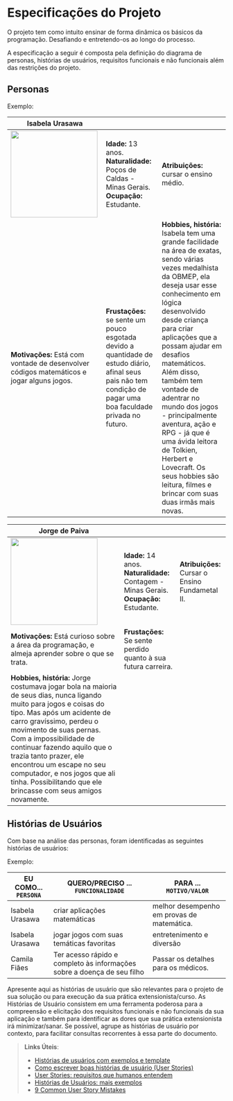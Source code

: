 # Especificações do Projeto

O projeto tem como intuito ensinar de forma dinâmica os básicos da programação. Desafiando e entretendo-os ao longo do processo.

A especificação a seguir é composta pela definição do diagrama de personas, histórias de usuários, requisitos funcionais e não funcionais além das restrições do projeto.

## Personas

Exemplo:

|**Isabela Urasawa**|           |                             | 
|-------------------|-----------|-----------------------------|
<img src="https://this-person-does-not-exist.com/img/avatar-gen2228e707029ad20d9d81ffffba88b812.jpg" width="200" height="200"/>|**Idade:** 13 anos. **Naturalidade:** Poços de Caldas - Minas Gerais. **Ocupação:** Estudante.       |**Atribuições:** cursar o ensino médio. 
|**Motivações:** Está com vontade de desenvolver códigos matemáticos e jogar alguns jogos. |**Frustações:** se sente um pouco esgotada devido a quantidade de estudo diário, afinal seus pais não tem condição de pagar uma boa faculdade privada no futuro. |**Hobbies, história:** Isabela tem uma grande facilidade na área de exatas, sendo várias vezes medalhista da OBMEP, ela deseja usar esse conhecimento em lógica desenvolvido desde criança para criar aplicações que a possam ajudar em desafios matemáticos. Além disso, também tem vontade de adentrar no mundo dos jogos - principalmente aventura, ação e RPG - já que é uma ávida leitora de Tolkien, Herbert e Lovecraft. Os seus hobbies são leitura, filmes e brincar com suas duas irmãs mais novas.

|**Jorge de Paiva**|           |                             | 
|-------------------|-----------|-----------------------------|
<img src="https://st2.depositphotos.com/1518767/6898/i/450/depositphotos_68982147-stock-photo-portrait-of-boy-sitting-in.jpg" width="200" height="200"/>|**Idade:** 14 anos. **Naturalidade:** Contagem - Minas Gerais. **Ocupação:** Estudante.       |**Atribuições:** Cursar o Ensino Fundametal II.
|**Motivações:** Está curioso sobre a área da programação, e almeja aprender sobre o que se trata. |**Frustações:** Se sente perdido quanto à sua futura carreira.
|**Hobbies, história:** Jorge costumava jogar bola na maioria de seus dias, nunca ligando muito para jogos e coisas do tipo. Mas após um acidente de carro gravíssimo, perdeu o movimento de suas pernas. Com a impossibilidade de continuar fazendo aquilo que o trazia tanto prazer, ele encontrou um escape no seu computador, e nos jogos que ali tinha. Possibilitando que ele brincasse com seus amigos novamente.

## Histórias de Usuários

Com base na análise das personas, foram identificadas as seguintes histórias de usuários:

Exemplo:

|EU COMO... `PERSONA`| QUERO/PRECISO ... `FUNCIONALIDADE` |PARA ... `MOTIVO/VALOR`                 |
|--------------------|------------------------------------|----------------------------------------|
|Isabela Urasawa | criar aplicações matemáticas | melhor desempenho em provas de matemática. |
|Isabela Urasawa | jogar jogos com suas temáticas favoritas | entretenimento e diversão |
|Camila Fiães | Ter acesso rápido e completo às informações sobre a doença de seu filho | Passar os detalhes para os médicos. |

Apresente aqui as histórias de usuário que são relevantes para o projeto de sua solução ou para execução da sua prática extensionista/curso. As Histórias de Usuário consistem em uma ferramenta poderosa para a compreensão e elicitação dos requisitos funcionais e não funcionais da sua aplicação e também para identificar as dores que sua prática extensionista irá minimizar/sanar. Se possível, agrupe as histórias de usuário por contexto, para facilitar consultas recorrentes à essa parte do documento.

> **Links Úteis**:
> - [Histórias de usuários com exemplos e template](https://www.atlassian.com/br/agile/project-management/user-stories)
> - [Como escrever boas histórias de usuário (User Stories)](https://medium.com/vertice/como-escrever-boas-users-stories-hist%C3%B3rias-de-usu%C3%A1rios-b29c75043fac)
> - [User Stories: requisitos que humanos entendem](https://www.luiztools.com.br/post/user-stories-descricao-de-requisitos-que-humanos-entendem/)
> - [Histórias de Usuários: mais exemplos](https://www.reqview.com/doc/user-stories-example.html)
> - [9 Common User Story Mistakes](https://airfocus.com/blog/user-story-mistakes/)

